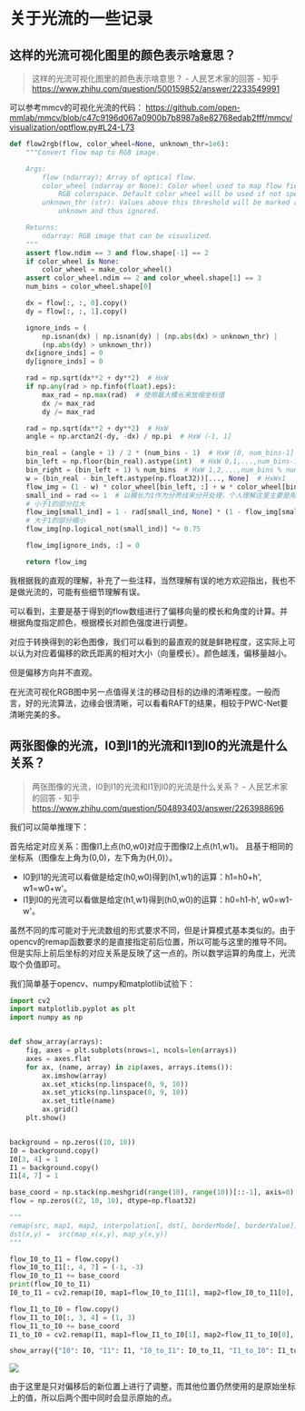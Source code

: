 # 关于光流的一些记录

## 这样的光流可视化图里的颜色表示啥意思？

> 这样的光流可视化图里的颜色表示啥意思？ - 人民艺术家的回答 - 知乎 https://www.zhihu.com/question/500159852/answer/2233549991

可以参考mmcv的可视化光流的代码：
<https://github.com/open-mmlab/mmcv/blob/c47c9196d067a0900b7b8987a8e82768edab2fff/mmcv/visualization/optflow.py#L24-L73>

```python
def flow2rgb(flow, color_wheel=None, unknown_thr=1e6):
    """Convert flow map to RGB image.

    Args:
        flow (ndarray): Array of optical flow.
        color_wheel (ndarray or None): Color wheel used to map flow field to
            RGB colorspace. Default color wheel will be used if not specified.
        unknown_thr (str): Values above this threshold will be marked as
            unknown and thus ignored.

    Returns:
        ndarray: RGB image that can be visualized.
    """
    assert flow.ndim == 3 and flow.shape[-1] == 2
    if color_wheel is None:
        color_wheel = make_color_wheel()
    assert color_wheel.ndim == 2 and color_wheel.shape[1] == 3
    num_bins = color_wheel.shape[0]

    dx = flow[:, :, 0].copy()
    dy = flow[:, :, 1].copy()

    ignore_inds = (
        np.isnan(dx) | np.isnan(dy) | (np.abs(dx) > unknown_thr) |
        (np.abs(dy) > unknown_thr))
    dx[ignore_inds] = 0
    dy[ignore_inds] = 0

    rad = np.sqrt(dx**2 + dy**2)  # HxW
    if np.any(rad > np.finfo(float).eps):
        max_rad = np.max(rad)  # 使用最大模长来放缩坐标值
        dx /= max_rad
        dy /= max_rad

    rad = np.sqrt(dx**2 + dy**2)  # HxW
    angle = np.arctan2(-dy, -dx) / np.pi  # HxW（-1, 1]

    bin_real = (angle + 1) / 2 * (num_bins - 1)  # HxW (0, num_bins-1]
    bin_left = np.floor(bin_real).astype(int)  # HxW 0,1,...,num_bins-1
    bin_right = (bin_left + 1) % num_bins  # HxW 1,2,...,num_bins % num_bins -> 1, 2, ..., num_bins, 0
    w = (bin_real - bin_left.astype(np.float32))[..., None]  # HxWx1
    flow_img = (1 - w) * color_wheel[bin_left, :] + w * color_wheel[bin_right, :]  # 线性插值计算实际的颜色值
    small_ind = rad <= 1  # 以模长为1作为分界线来分开处理，个人理解这里主要是用来控制颜色的饱和度，而前面的处理更像是控制色调。
    # 小于1的部分拉大
    flow_img[small_ind] = 1 - rad[small_ind, None] * (1 - flow_img[small_ind])
    # 大于1的部分缩小
    flow_img[np.logical_not(small_ind)] *= 0.75

    flow_img[ignore_inds, :] = 0

    return flow_img
```
    
我根据我的直观的理解，补充了一些注释，当然理解有误的地方欢迎指出，我也不是做光流的，可能有些细节理解有误。

可以看到，主要是基于得到的flow数组进行了偏移向量的模长和角度的计算。并根据角度指定颜色，根据模长对颜色强度进行调整。

对应于转换得到的彩色图像，我们可以看到的最直观的就是鲜艳程度，这实际上可以认为对应着偏移的欧氏距离的相对大小（向量模长）。颜色越浅，偏移量越小。

但是偏移方向并不直观。

在光流可视化RGB图中另一点值得关注的移动目标的边缘的清晰程度。一般而言，好的光流算法，边缘会很清晰，可以看看RAFT的结果，相较于PWC-Net要清晰完美的多。

## 两张图像的光流，I0到I1的光流和I1到I0的光流是什么关系？

> 两张图像的光流，I0到I1的光流和I1到I0的光流是什么关系？ - 人民艺术家的回答 - 知乎 https://www.zhihu.com/question/504893403/answer/2263988696

我们可以简单推理下：

首先给定对应关系：图像I1上点(h0,w0)对应于图像I2上点(h1,w1)。 且基于相同的坐标系（图像左上角为(0,0)，左下角为(H,0)）。
- I0到I1的光流可以看做是给定(h0,w0)得到(h1,w1)的运算：h1=h0+h', w1=w0+w'。
- I1到I0的光流可以看做是给定(h1,w1)得到(h0,w0)的运算：h0=h1-h', w0=w1-w'。

虽然不同的库可能对于光流数组的形式要求不同，但是计算模式基本类似的。由于opencv的remap函数要求的是直接指定前后位置，所以可能与这里的推导不同。但是实际上前后坐标的对应关系是反映了这一点的。所以数学运算的角度上，光流取个负值即可。

我们简单基于opencv、numpy和matplotlib试验下：

```python
import cv2
import matplotlib.pyplot as plt
import numpy as np


def show_array(arrays):
    fig, axes = plt.subplots(nrows=1, ncols=len(arrays))
    axes = axes.flat
    for ax, (name, array) in zip(axes, arrays.items()):
        ax.imshow(array)
        ax.set_xticks(np.linspace(0, 9, 10))
        ax.set_yticks(np.linspace(0, 9, 10))
        ax.set_title(name)
        ax.grid()
    plt.show()


background = np.zeros((10, 10))
I0 = background.copy()
I0[3, 4] = 1
I1 = background.copy()
I1[4, 7] = 1

base_coord = np.stack(np.meshgrid(range(10), range(10))[::-1], axis=0)
flow = np.zeros((2, 10, 10), dtype=np.float32)

"""
remap(src, map1, map2, interpolation[, dst[, borderMode[, borderValue]]]) -> dst
dst(x,y) =  src(map_x(x,y), map_y(x,y))
"""

flow_I0_to_I1 = flow.copy()
flow_I0_to_I1[:, 4, 7] = (-1, -3)
flow_I0_to_I1 += base_coord
print(flow_I0_to_I1)
I0_to_I1 = cv2.remap(I0, map1=flow_I0_to_I1[1], map2=flow_I0_to_I1[0], interpolation=cv2.INTER_NEAREST)

flow_I1_to_I0 = flow.copy()
flow_I1_to_I0[:, 3, 4] = (1, 3)
flow_I1_to_I0 += base_coord
I1_to_I0 = cv2.remap(I1, map1=flow_I1_to_I0[1], map2=flow_I1_to_I0[0], interpolation=cv2.INTER_NEAREST)

show_array({"I0": I0, "I1": I1, "I0_to_I1": I0_to_I1, "I1_to_I0": I1_to_I0})
```

![](https://pica.zhimg.com/80/v2-60ea9367b265535f5b05e04e465fd20a_720w.jpg)

由于这里是只对偏移后的新位置上进行了调整，而其他位置仍然使用的是原始坐标上的值，所以后两个图中同时会显示原始的点。
